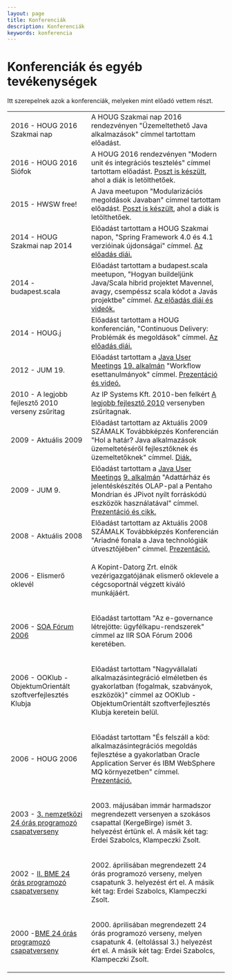 ```yaml
---
layout: page
title: Konferenciák
description: Konferenciák
keywords: konferencia
---
```


# Konferenciák és egyéb tevékenységek

Itt szerepelnek azok a konferenciák, melyeken mint előadó vettem részt.

<table>
<tr>
	<td>2016 - HOUG 2016 Szakmai nap</td>
	<td>
					A HOUG Szakmai nap 2016 rendezvényen "Üzemeltethető Java alkalmazások"
		címmel tartottam előadást.
	</td>
</tr>
<tr>
	<td>2016 - HOUG 2016 Siófok</td>
	<td>
					A HOUG 2016 rendezvényen "Modern unit és integrációs tesztelés"
		címmel tartottam előadást. <a href="/2016/03/06/houg-diak.html">Poszt is készült</a>, ahol a diák is letölthetőek.
	</td>
</tr>
	<tr>
		<td>2015 - HWSW free!</td>
		<td>
            A Java meetupon "Modularizációs megoldások Javaban"
			címmel tartottam előadást. <a href="/2015/08/27/modularizacio.html">Poszt is készült</a>, ahol a diák is letölthetőek.
		</td>
	</tr>
	<tr>
		<td>2014 - HOUG Szakmai nap 2014</td>
		<td>
                    Előadást tartottam a HOUG Szakmai napon, "Spring Framework 4.0 és 4.1 verzióinak újdonságai" címmel. <a href="/cikkek.html#spring4">Az előadás diái.</a>
		</td>
	</tr>
	<tr>
		<td>2014 - budapest.scala</td>
		<td>
                    Előadást tartottam a budapest.scala meetupon, "Hogyan buildeljünk Java/Scala hibrid projektet Mavennel,
avagy, csempéssz scala kódot a Javás projektbe" címmel. <a href="/cikkek.html#maven">Az előadás diái és videók.</a>
		</td>
	</tr>
	<tr>
		<td>2014 - HOUG.j</td>
		<td>
                    Előadást tartottam a HOUG konferencián, "Continuous Delivery: Problémák és megoldások"
					címmel. <a href="/cikkek.html#continuous_delivery">Az előadás diái.</a>
		</td>
	</tr>
	<tr>
		<td>2012 - JUM 19.</td>
		<td>
                    Előadást tartottam a <a href="http://wiki.javaforum.hu/display/JAVAFORUM/JUM">Java User Meetings</a>
			<a href="http://wiki.javaforum.hu/display/JAVAFORUM/JUM1209">19. alkalmán</a> "Workflow esettanulmányok"
					címmel. <a href="/cikkek.html#workflow">Prezentáció és videó.</a>
		</td>
	</tr>
	<tr>
		<td>2010 - A legjobb fejlesztő 2010 verseny zsűritag</td>
		<td>
                    Az IP Systems Kft. 2010-ben felkért <a href="http://java2010.legjobbfejleszto.com/">A legjobb fejlesztő 2010</a> versenyben zsűritagnak.
		</td>
	</tr>
	<tr>
		<td>2009 - Aktuális 2009</td>
		<td>
                     Előadást tartottam az Aktuális 2009 SZÁMALK Továbbképzés Konferencián
					 "Hol a határ? Java alkalmazások üzemeltetéséről fejlesztőknek és üzemeltetőknek" címmel. <a href="/cikkek.html#devops">Diák.</a>
		</td>
	</tr>
	<tr>
		<td>2009 - JUM 9.</td>
		<td>
                    Előadást tartottam a <a href="http://jum.javaforum.hu/">Java User Meetings</a>
			<a href="http://wiki.javaforum.hu/display/JAVAFORUM/JUM0903">9. alkalmán</a> "Adattárház és jelentéskészítés OLAP-pal a Pentaho Mondrian és JPivot nyílt forráskódú eszközök használatával"
					címmel. <a href="/cikkek.html#olap">Prezentáció és cikk.</a>
		</td>
	</tr>
	<tr>
		<td>2008 - Aktuális 2008</td>
		<td>
                     Előadást tartottam az Aktuális 2008 SZÁMALK Továbbképzés Konferencián
					 "Ariadné fonala a Java technológiák útvesztőjében" címmel. <a href="/cikkek.html#devops">Prezentáció.</a>
		</td>
	</tr>
	<tr>
		<td>
                    2006 - Elismerő oklevél
		</td>
		<td>
			<p>A Kopint-Datorg Zrt. elnök vezérigazgatójának elismerő oklevele a cégcsoportnál végzett kiváló munkájáért.</p>
		</td>
	</tr>
	<tr>
		<td>
                    2006 - <a href="http://www.iir-hungary.hu/rendezvenynaptar?id=309">SOA Fórum 2006</a>
		</td>
		<td>
			<p>Előadást tartottam
                        "Az e-governance létrejötte: ügyfélkapu-rendszerek"
                    címmel az IIR SOA Fórum 2006 keretében.</p>
		</td>
	</tr>
	<tr>
		<td>
                    2006 - OOKlub - ObjektumOrientált szoftverfejlesztés Klubja
		</td>
		<td>
			<p>Előadást tartottam
                        "Nagyvállalati alkalmazásintegráció elméletben és gyakorlatban (fogalmak, szabványok, eszközök)"
                        címmel az OOKlub - ObjektumOrientált szoftverfejlesztés Klubja keretein belül.</p>
		</td>
	</tr>
	<tr>
		<td>
                    2006 - HOUG 2006
		</td>
		<td>
			<p>Előadást tartottam "És felszáll a köd: alkalmazásintegrációs megoldás fejlesztése a gyakorlatban Oracle Application Server és IBM WebSphere MQ környezetben" címmel. <a href="/cikkek.html#eai">Prezentáció.</a></p>
		</td>
	</tr>
	<tr>
		<td>
                    2003 - <a href="http://www.challenge24.org">3. nemzetközi 24 órás
                    programozó csapatverseny</a>
		</td>
		<td>
			<p>2003. májusában immár
                        harmadszor megrendezett versenyen a szokásos csapattal
                        (KergeBirge) ismét 3.
                        helyezést értünk el. A másik két tag: Erdei Szabolcs,
                        Klampeczki Zsolt.</p>
		</td>
	</tr>
	<tr>
		<td>
                    2002 - <a href="http://www.challenge24.org">II. BME 24 órás
                    programozó csapatverseny</a>
		</td>
		<td>
			<p>2002. áprilisában
                        megrendezett 24 órás programozó verseny, melyen csapatunk 3.
                        helyezést ért el. A másik két tag: Erdei Szabolcs,
                        Klampeczki Zsolt.</p>
		</td>
	</tr>
	<tr>
		<td>
                    2000 -<a href="http://www.jm.bme.hu/archiv/jm2000-08/cim07.html">BME 24 órás
                    programozó csapatverseny</a>
		</td>
		<td>
			<p>2000. áprilisában
                        megrendezett 24 órás programozó verseny, melyen csapatunk 4.
                        (eltolással 3.) helyezést ért el. A másik két tag: Erdei Szabolcs,
                        Klampeczki Zsolt.
			</p>
		</td>
	</tr>
</table>
